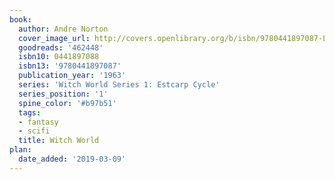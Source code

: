 ```yaml
---
book:
  author: Andre Norton
  cover_image_url: http://covers.openlibrary.org/b/isbn/9780441897087-L.jpg
  goodreads: '462448'
  isbn10: 0441897088
  isbn13: '9780441897087'
  publication_year: '1963'
  series: 'Witch World Series 1: Estcarp Cycle'
  series_position: '1'
  spine_color: '#b97b51'
  tags:
  - fantasy
  - scifi
  title: Witch World
plan:
  date_added: '2019-03-09'
---
```

